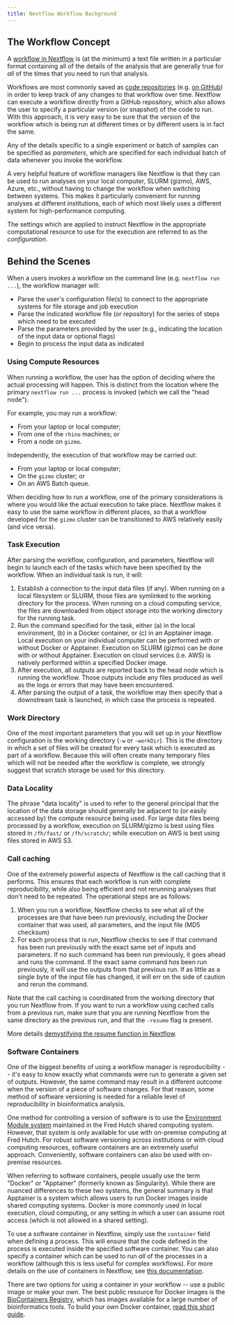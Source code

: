 ```yaml
---
title: Nextflow Workflow Background
---
```


## The Workflow Concept

A [workflow in Nextflow](https://www.nextflow.io/docs/latest/getstarted.html#your-first-script) 
is (at the minimum) a text file written in a particular format containing all of the details of
the analysis that are generally true for _all_ of the times that you need to run that analysis.

Workflows are most commonly saved as [code repositories](https://en.wikipedia.org/wiki/Comparison_of_source-code-hosting_facilities)
(e.g. [on GitHub](https://github.com/FredHutch/)) in order to keep track of any changes to that
workflow over time. Nextflow can execute a workflow directly from a GitHub repository, which also
allows the user to specify a particular version (or snapshot) of the code to run. With this approach,
it is very easy to be sure that the version of the workflow which is being run at different times or by
different users is in fact the same.

Any of the details specific to a single experiment or batch of samples can be specified as _parameters_,
which are specified for each individual batch of data whenever you invoke the workflow.

A very helpful feature of workflow managers like Nextflow is that they can be used to run analyses
on your local computer, SLURM (gizmo), AWS, Azure, etc., without having to change the workflow
when switching between systems.
This makes it particularly convenient for running analyses at different institutions, each of which most
likely uses a different system for high-performance computing.

The settings which are applied to instruct Nextflow in the appropriate computational resource to use for
the execution are referred to as the _configuration_.

## Behind the Scenes

When a users invokes a workflow on the command line (e.g. `nextflow run ...`), the workflow manager will:

- Parse the user's configuration file(s) to connect to the appropriate systems for file storage and job execution
- Parse the indicated workflow file (or repository) for the series of steps which need to be executed
- Parse the parameters provided by the user (e.g., indicating the location of the input data or optional flags)
- Begin to process the input data as indicated

### Using Compute Resources

When running a workflow, the user has the option of deciding where the actual processing will happen.
This is distinct from the location where the primary `nextflow run ...` process is invoked (which we call the "head node").

For example, you may run a workflow:
- From your laptop or local computer;
- From one of the `rhino` machines; or 
- From a node on `gizmo`.

Independently, the execution of that workflow may be carried out:
- From your laptop or local computer;
- On the `gizmo` cluster; or
- On an AWS Batch queue.

When deciding how to run a workflow, one of the primary considerations is where you would like the
actual execution to take place. Nextflow makes it easy to use the same workflow in different places,
so that a workflow developed for the `gizmo` cluster can be transitioned to AWS relatively easily
(and vice versa).

### Task Execution

After parsing the workflow, configuration, and parameters, Nextflow will begin to launch each of the tasks
which have been specified by the workflow. When an individual task is run, it will:

1. Establish a connection to the input data files (if any). When running on a local filesystem or SLURM, those files are symlinked to the working directory for the process. When running on a cloud computing service, the files are downloaded from object storage into the working directory for the running task.
2. Run the command specified for the task, either (a) in the local environment, (b) in a Docker container, or (c) in an Apptainer image. Local execution on your individual computer can be performed with or without Docker or Apptainer. Execution on SLURM (gizmo) can be done with or without Apptainer. Execution on cloud services (i.e. AWS) is natively performed within a specified Docker image.
3. After execution, all outputs are reported back to the head node which is running the workflow. Those outputs include any files produced as well as the logs or errors that may have been encountered.
4. After parsing the output of a task, the workflow may then specify that a downstream task is launched, in which case the process is repeated.

### Work Directory

One of the most important parameters that you will set up in your Nextflow configuration
is the working directory (`-w` or `-workDir`). This is the directory in which a set of files
will be created for every task which is executed as part of a workflow. Because this will
often create many temporary files which will not be needed after the workflow is complete,
we strongly suggest that scratch storage be used for this directory.

### Data Locality

The phrase "data locality" is used to refer to the general principal that the location of the data storage
should generally be adjacent to (or easily accessed by) the compute resource being used. For large data files
being processed by a workflow, execution on SLURM/gizmo is best using files stored in `/fh/fast/` or `/fh/scratch/`;
while execution on AWS is best using files stored in AWS S3.

### Call caching

One of the extremely powerful aspects of Nextflow is the call caching that it performs. 
This ensures that each workflow is run with complete reproducibility, while also being efficient and not rerunning analyses that don't need to be repeated. 
The operational steps are as follows:

  1. When you run a workflow, Nextflow checks to see what all of the processes are that have been run previously, including the Docker container that was used, all parameters, and the input file (MD5 checksum)
  2. For each process that is run, Nextflow checks to see if that command has been run previously with the exact same set of inputs and parameters. 
  If no such command has been run previously, it goes ahead and runs the command. 
  If the exact same command _has_ been run previously, it will use the outputs from that previous run. 
  If as little as a single byte of the input file has changed, it will err on the side of caution and rerun the command.

Note that the call caching is coordinated from the working directory that you run Nextflow from. 
If you want to run a workflow using cached calls from a previous run, make sure that you are running Nextflow from the same directory as the previous run,
and that the `-resume` flag is present.

More details [demystifying the resume function in Nextflow](https://www.nextflow.io/blog/2019/demystifying-nextflow-resume.html).

### Software Containers

One of the biggest benefits of using a workflow manager is reproducibility -- it's easy to know exactly what
commands were run to generate a given set of outputs. However, the same command may result in a different outcome
when the version of a piece of software changes. For that reason, some method of software versioning is needed
for a reliable level of reproducibility in bioinformatics analysis.

One method for controlling a version of software is to use the [Environment Module system](/scicomputing/compute_environments/)
maintained in the Fred Hutch shared computing system. However, that system is only available for use with 
on-premise computing at Fred Hutch. For robust software versioning across institutions or with cloud computing resources,
software containers are an extremely useful approach. Conveniently, software containers can also be used
with on-premise resources.

When referring to software containers, people usually use the term "Docker" or "Apptainer" (formerly known as Singularity). While there are
nuanced differences to these two systems, the general summary is that Apptainer is a system which allows
users to run Docker images inside shared computing systems. Docker is more commonly used in local execution,
cloud computing, or any setting in which a user can assume root access (which is not allowed in a shared setting).

To use a software container in Nextflow, simply use the `container` field when defining a process. This will ensure that
the code defined in the process is executed inside the specified software container. You can also specify a container
which can be used to run _all_ of the processes in a workflow (although this is less useful for complex workflows).
For more details on the use of containers in Nextflow, see [this documentation](https://www.nextflow.io/docs/latest/docker.html).

There are two options for using a container in your workflow -- use a public image or make your own. The best public resource
for Docker images is the [BioContainers Registry](https://biocontainers.pro/registry), which has images available for
a large number of bioinformatics tools. To build your own Docker container, [read this short guide](/hdc/hdc_building_containers/).
